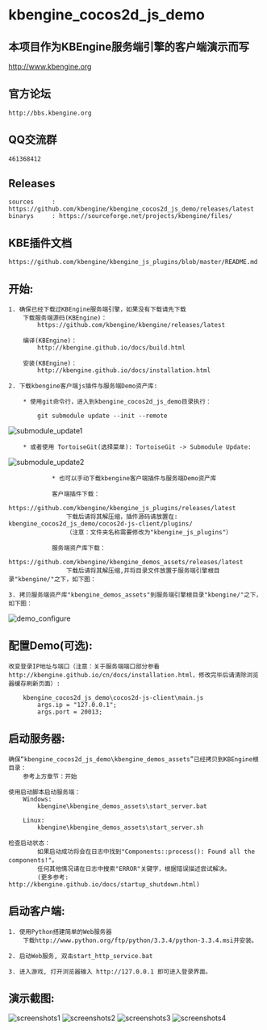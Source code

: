 kbengine_cocos2d_js_demo
=============

## 本项目作为KBEngine服务端引擎的客户端演示而写

http://www.kbengine.org

## 官方论坛

	http://bbs.kbengine.org


## QQ交流群

	461368412 


## Releases

	sources		: https://github.com/kbengine/kbengine_cocos2d_js_demo/releases/latest
	binarys		: https://sourceforge.net/projects/kbengine/files/


## KBE插件文档

	https://github.com/kbengine/kbengine_js_plugins/blob/master/README.md


## 开始:
	1. 确保已经下载过KBEngine服务端引擎，如果没有下载请先下载
		下载服务端源码(KBEngine)：
			https://github.com/kbengine/kbengine/releases/latest

		编译(KBEngine)：
			http://kbengine.github.io/docs/build.html

		安装(KBEngine)：
			http://kbengine.github.io/docs/installation.html

	2. 下载kbengine客户端js插件与服务端Demo资产库:

	    * 使用git命令行，进入到kbengine_cocos2d_js_demo目录执行：

	        git submodule update --init --remote
![submodule_update1](http://kbengine.github.io/assets/img/screenshots/gitbash_submodule.png)

		* 或者使用 TortoiseGit(选择菜单): TortoiseGit -> Submodule Update:
![submodule_update2](http://kbengine.github.io/assets/img/screenshots/unity3d_plugins_submodule_update.jpg)

                * 也可以手动下载kbengine客户端插件与服务端Demo资产库

		        客户端插件下载：
		            https://github.com/kbengine/kbengine_js_plugins/releases/latest
		            下载后请将其解压缩，插件源码请放置在: kbengine_cocos2d_js_demo/cocos2d-js-client/plugins/
		            （注意：文件夹名称需要修改为"kbengine_js_plugins"）

		        服务端资产库下载：
		            https://github.com/kbengine/kbengine_demos_assets/releases/latest
		            下载后请将其解压缩,并将目录文件放置于服务端引擎根目录"kbengine/"之下，如下图：

	3. 拷贝服务端资产库"kbengine_demos_assets"到服务端引擎根目录"kbengine/"之下，如下图：
![demo_configure](http://kbengine.github.io/assets/img/screenshots/demo_copy_kbengine.jpg)


## 配置Demo(可选):

	改变登录IP地址与端口（注意：关于服务端端口部分参看http://kbengine.github.io/cn/docs/installation.html，修改完毕后请清除浏览器缓存刷新页面）:

		kbengine_cocos2d_js_demo\cocos2d-js-client\main.js
			args.ip = "127.0.0.1";
			args.port = 20013;


## 启动服务器:

	确保“kbengine_cocos2d_js_demo\kbengine_demos_assets”已经拷贝到KBEngine根目录：
		参考上方章节：开始

	使用启动脚本启动服务端：
		Windows:
			kbengine\kbengine_demos_assets\start_server.bat

		Linux:
			kbengine\kbengine_demos_assets\start_server.sh

	检查启动状态：
			如果启动成功将会在日志中找到"Components::process(): Found all the components!"。
			任何其他情况请在日志中搜索"ERROR"关键字，根据错误描述尝试解决。
			(更多参考: http://kbengine.github.io/docs/startup_shutdown.html)


## 启动客户端:

	1. 使用Python搭建简单的Web服务器
		下载http://www.python.org/ftp/python/3.3.4/python-3.3.4.msi并安装。

	2. 启动Web服务, 双击start_http_service.bat

	3. 进入游戏, 打开浏览器输入 http://127.0.0.1 即可进入登录界面。



## 演示截图:

![screenshots1](http://kbengine.github.io/assets/img/screenshots/cocos_js_demo1.jpg)
![screenshots2](http://kbengine.github.io/assets/img/screenshots/cocos_js_demo2.jpg)
![screenshots3](http://kbengine.github.io/assets/img/screenshots/cocos_js_demo3.jpg)
![screenshots4](http://kbengine.github.io/assets/img/screenshots/cocos_js_demo4.jpg)
